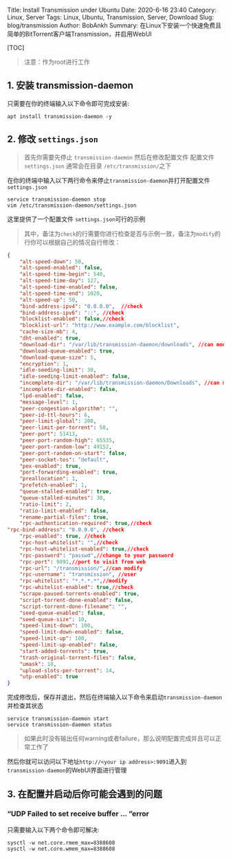 Title: Install Transmission under Ubuntu
Date: 2020-6-16 23:40
Category: Linux, Server
Tags: Linux, Ubuntu, Transmission, Server, Download
Slug: blog/transmission
Author: BobAnkh
Summary: 在Linux下安装一个快速免费且简单的BitTorrent客户端Transmission，并启用WebUI

[TOC]

> 注意：作为root进行工作

## 1. 安装 transmission-daemon

只需要在你的终端输入以下命令即可完成安装:

```shell
apt install transmission-daemon -y
```

## 2. 修改 `settings.json`

> 首先你需要先停止 `transmission-daemon` 然后在修改配置文件
> 配置文件 `settings.json` 通常会在目录 `/etc/transmission/`之下

在你的终端中输入以下两行命令来停止`transmission-daemon`并打开配置文件 `settings.json`

```shell
service transmission-daemon stop
vim /etc/transmission-daemon/settings.json
```

这里提供了一个配置文件 `settings.json`可行的示例

> 其中，备注为`check`的行需要你进行检查是否与示例一致，备注为`modify`的行你可以根据自己的情况自行修改：

```json
{
    "alt-speed-down": 50,
    "alt-speed-enabled": false,
    "alt-speed-time-begin": 540,
    "alt-speed-time-day": 127,
    "alt-speed-time-enabled": false,
    "alt-speed-time-end": 1020,
    "alt-speed-up": 50,
    "bind-address-ipv4": "0.0.0.0",  //check
    "bind-address-ipv6": "::", //check
    "blocklist-enabled": false,//check
    "blocklist-url": "http://www.example.com/blocklist",
    "cache-size-mb": 4,
    "dht-enabled": true,
    "download-dir": "/var/lib/transmission-daemon/downloads", //can modify to where you want to put your files
    "download-queue-enabled": true,
    "download-queue-size": 5,
    "encryption": 1,
    "idle-seeding-limit": 30,
    "idle-seeding-limit-enabled": false,
    "incomplete-dir": "/var/lib/transmission-daemon/Downloads", //can modify to where you want to put your files
    "incomplete-dir-enabled": false,
    "lpd-enabled": false,
    "message-level": 1,
    "peer-congestion-algorithm": "",
    "peer-id-ttl-hours": 6,
    "peer-limit-global": 200,
    "peer-limit-per-torrent": 50,
    "peer-port": 51413,
    "peer-port-random-high": 65535,
    "peer-port-random-low": 49152,
    "peer-port-random-on-start": false,
    "peer-socket-tos": "default",
    "pex-enabled": true,
    "port-forwarding-enabled": true,
    "preallocation": 1,
    "prefetch-enabled": 1,
    "queue-stalled-enabled": true,
    "queue-stalled-minutes": 30,
    "ratio-limit": 2,
    "ratio-limit-enabled": false,
    "rename-partial-files": true,
    "rpc-authentication-required": true,//check
"rpc-bind-address": "0.0.0.0", //check
    "rpc-enabled": true, //check
    "rpc-host-whitelist": "",//check
    "rpc-host-whitelist-enabled": true,//check
    "rpc-password": "passwd",//change to your password
    "rpc-port": 9091,//port to visit from web
    "rpc-url": "/transmission/",//can modify
    "rpc-username": "transmission", //user
    "rpc-whitelist": "*.*.*.*",//modify
    "rpc-whitelist-enabled": true,//check
    "scrape-paused-torrents-enabled": true,
    "script-torrent-done-enabled": false,
    "script-torrent-done-filename": "",
    "seed-queue-enabled": false,
    "seed-queue-size": 10,
    "speed-limit-down": 100,
    "speed-limit-down-enabled": false,
    "speed-limit-up": 100,
    "speed-limit-up-enabled": false,
    "start-added-torrents": true,
    "trash-original-torrent-files": false,
    "umask": 18,
    "upload-slots-per-torrent": 14,
    "utp-enabled": true
}
```

完成修改后，保存并退出，然后在终端输入以下命令来启动`transmission-daemon`并检查其状态

```shell
service transmission-daemon start
service transmission-daemon status
```

> 如果此时没有输出任何warning或者failure，那么说明配置完成并且可以正常工作了

然后你就可以访问以下地址`http://<your ip address>:9091`进入到`transmission-daemon`的WebUI界面进行管理

## 3. 在配置并启动后你可能会遇到的问题

### “UDP Failed to set receive buffer ... ”error

只需要输入以下两个命令即可解决:

```shell
sysctl -w net.core.rmem_max=8388608
sysctl -w net.core.wmem_max=8388608
```

